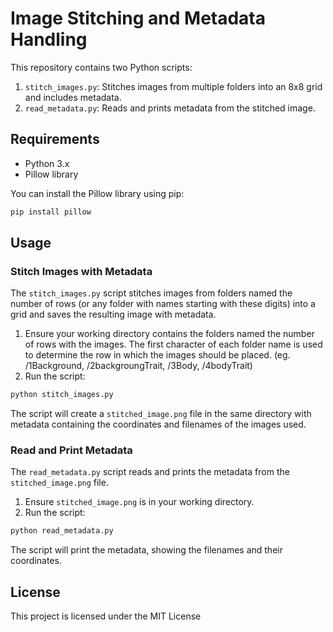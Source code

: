 
# Image Stitching and Metadata Handling

This repository contains two Python scripts:

1. `stitch_images.py`: Stitches images from multiple folders into an 8x8 grid and includes metadata.
2. `read_metadata.py`: Reads and prints metadata from the stitched image.

## Requirements

- Python 3.x
- Pillow library

You can install the Pillow library using pip:

```bash
pip install pillow
```

## Usage

### Stitch Images with Metadata

The `stitch_images.py` script stitches images from folders named the number of rows (or any folder with names starting with these digits) into a grid and saves the resulting image with metadata.

1. Ensure your working directory contains the folders named the number of rows with the images. The first character of each folder name is used to determine the row in which the images should be placed. (eg. /1Background, /2backgroungTrait, /3Body, /4bodyTrait)
2. Run the script:

```bash
python stitch_images.py
```

The script will create a `stitched_image.png` file in the same directory with metadata containing the coordinates and filenames of the images used.

### Read and Print Metadata

The `read_metadata.py` script reads and prints the metadata from the `stitched_image.png` file.

1. Ensure `stitched_image.png` is in your working directory.
2. Run the script:

```bash
python read_metadata.py
```

The script will print the metadata, showing the filenames and their coordinates.



## License

This project is licensed under the MIT License
